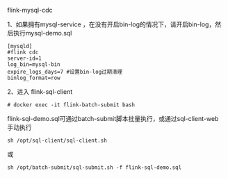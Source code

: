 flink-mysql-cdc

1、如果拥有mysql-service ，在没有开启bin-log的情况下，请开启bin-log，然后执行mysql-demo.sql

```
[mysqld]
#flink cdc
server-id=1
log_bin=mysql-bin
expire_logs_days=7 #设置bin-log过期清理
binlog_format=row
```

2、进入 flink-sql-client

```
# docker exec -it flink-batch-submit bash
```

flink-sql-demo.sql可通过batch-submit脚本批量执行，或通过sql-client-web 手动执行

```
sh /opt/sql-client/sql-client.sh
```

或

```
sh /opt/batch-submit/sql-submit.sh -f flink-sql-demo.sql
```